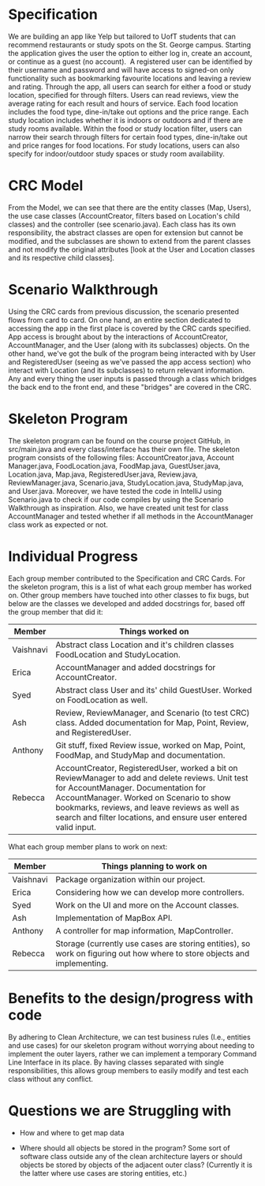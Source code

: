 Specification
=============

We are building an app like Yelp but tailored to UofT students that can recommend restaurants or study spots on the St. George campus. Starting the application gives the user the option to either log in, create an account, or continue as a guest (no account).  A registered user can be identified by their username and password and will have access to signed-on only functionality such as bookmarking favourite locations and leaving a review and rating. Through the app, all users can search for either a food or study location, specified for through filters. Users can read reviews, view the average rating for each result and hours of service. Each food location includes the food type, dine-in/take out options and the price range. Each study location includes whether it is indoors or outdoors and if there are study rooms available. Within the food or study location filter, users can narrow their search through filters for certain food types, dine-in/take out and price ranges for food locations. For study locations, users can also specify for indoor/outdoor study spaces or study room availability.

CRC Model
=========

From the Model, we can see that there are the entity classes (Map, Users), the use case classes (AccountCreator, filters based on Location's child classes) and the controller (see scenario.java). Each class has its own responsibility, the abstract classes are open for extension but cannot be modified, and the subclasses are shown to extend from the parent classes and not modify the original attributes [look at the User and Location classes and its respective child classes].

Scenario Walkthrough
====================

Using the CRC cards from previous discussion, the scenario presented flows from card to card. On one hand, an entire section dedicated to accessing the app in the first place is covered by the CRC cards specified. App access is brought about by the interactions of AccountCreator, AccountManager, and the User (along with its subclasses) objects. On the other hand, we've got the bulk of the program being interacted with by User and RegisteredUser (seeing as we've passed the app access section) who interact with Location (and its subclasses) to return relevant information. Any and every thing the user inputs is passed through a class which bridges the back end to the front end, and these "bridges" are covered in the CRC.

Skeleton Program
================

The skeleton program can be found on the course project GitHub, in src/main.java and every class/interface has their own file. The skeleton program consists of the following files: AccountCreator.java, Account Manager.java, FoodLocation.java, FoodMap.java, GuestUser.java, Location.java, Map.java, RegisteredUser.java, Review.java, ReviewManager.java, Scenario.java, StudyLocation.java, StudyMap.java, and User.java. Moreover, we have tested the code in IntelliJ using Scenario.java to check if our code compiles by using the Scenario Walkthrough as inspiration. Also, we have created unit test for class AccountManager and tested whether if all methods in the AccountManager class work as expected or not.

Individual Progress
===================

Each group member contributed to the Specification and CRC Cards. For the skeleton program, this is a list of what each group member has worked on. Other group members have touched into other classes to fix bugs, but below are the classes we developed and added docstrings for, based off the group member that did it:

| Member  | Things worked on  |
|---|---|
| Vaishnavi  | Abstract class Location and it's children classes FoodLocation and StudyLocation.  |
| Erica      | AccountManager and added docstrings for AccountCreator.  |
| Syed       | Abstract class User and its' child GuestUser. Worked on FoodLocation as well.  |
| Ash        | Review, ReviewManager, and Scenario (to test CRC) class. Added documentation for Map, Point, Review, and RegisteredUser. |
| Anthony    | Git stuff, fixed Review issue, worked on Map, Point, FoodMap, and StudyMap and documentation. |
| Rebecca    | AccountCreator, RegisteredUser, worked a bit on ReviewManager to add and delete reviews. Unit test for AccountManager. Documentation for AccountManager. Worked on Scenario to show bookmarks, reviews, and leave reviews as well as search and filter locations, and ensure user entered valid input. |

What each group member plans to work on next:

| Member  | Things planning to work on  |
|---|---|
| Vaishnavi  | Package organization within our project.  |
| Erica      | Considering how we can develop more controllers.  |
| Syed       | Work on the UI and more on the Account classes.  |
| Ash        | Implementation of MapBox API. |
| Anthony    | A controller for map information, MapController. |
| Rebecca    | Storage (currently use cases are storing entities), so work on figuring out how where to store objects and implementing. |

Benefits to the design/progress with code
=========================================

By adhering to Clean Architecture, we can test business rules (I.e., entities and use cases) for our skeleton program without worrying about needing to implement the outer layers, rather we can implement a temporary Command Line Interface in its place. By having classes separated with single responsibilities, this allows group members to easily modify and test each class without any conflict.

Questions we are Struggling with
================================

- How and where to get map data

- Where should all objects be stored in the program? Some sort of software class outside any of the clean architecture layers or should objects be stored by objects of the adjacent outer class? (Currently it is the latter where use cases are storing entities, etc.)
